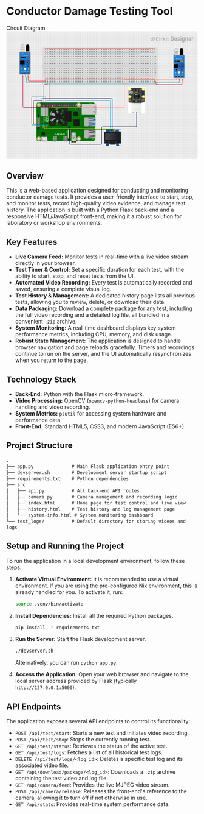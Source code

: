 # Conductor Damage Testing Tool

Circuit Diagram
![circuit](/circuit_image.png)

## Overview

This is a web-based application designed for conducting and monitoring conductor damage tests. It provides a user-friendly interface to start, stop, and monitor tests, record high-quality video evidence, and manage test history. The application is built with a Python Flask back-end and a responsive HTML/JavaScript front-end, making it a robust solution for laboratory or workshop environments.

## Key Features

- **Live Camera Feed:** Monitor tests in real-time with a live video stream directly in your browser.
- **Test Timer & Control:** Set a specific duration for each test, with the ability to start, stop, and reset tests from the UI.
- **Automated Video Recording:** Every test is automatically recorded and saved, ensuring a complete visual log.
- **Test History & Management:** A dedicated history page lists all previous tests, allowing you to review, delete, or download their data.
- **Data Packaging:** Download a complete package for any test, including the full video recording and a detailed log file, all bundled in a convenient `.zip` archive.
- **System Monitoring:** A real-time dashboard displays key system performance metrics, including CPU, memory, and disk usage.
- **Robust State Management:** The application is designed to handle browser navigation and page reloads gracefully. Timers and recordings continue to run on the server, and the UI automatically resynchronizes when you return to the page.

## Technology Stack

- **Back-End:** Python with the Flask micro-framework.
- **Video Processing:** OpenCV (`opencv-python-headless`) for camera handling and video recording.
- **System Metrics:** `psutil` for accessing system hardware and performance data.
- **Front-End:** Standard HTML5, CSS3, and modern JavaScript (ES6+).

## Project Structure

```
.
├── app.py              # Main Flask application entry point
├── devserver.sh        # Development server startup script
├── requirements.txt    # Python dependencies
├── src
│   ├── api.py          # All back-end API routes
│   ├── camera.py       # Camera management and recording logic
│   ├── index.html      # Home page for test control and live view
│   ├── history.html    # Test history and log management page
│   └── system-info.html # System monitoring dashboard
└── test_logs/          # Default directory for storing videos and logs
```

## Setup and Running the Project

To run the application in a local development environment, follow these steps:

1.  **Activate Virtual Environment:** It is recommended to use a virtual environment. If you are using the pre-configured Nix environment, this is already handled for you. To activate it, run:
    ```bash
    source .venv/bin/activate
    ```

2.  **Install Dependencies:** Install all the required Python packages.
    ```bash
    pip install -r requirements.txt
    ```

3.  **Run the Server:** Start the Flask development server.
    ```bash
    ./devserver.sh
    ```
    Alternatively, you can run `python app.py`.

4.  **Access the Application:** Open your web browser and navigate to the local server address provided by Flask (typically `http://127.0.0.1:5000`).

## API Endpoints

The application exposes several API endpoints to control its functionality:

- `POST /api/test/start`: Starts a new test and initiates video recording.
- `POST /api/test/stop`: Stops the currently running test.
- `GET /api/test/status`: Retrieves the status of the active test.
- `GET /api/test/logs`: Fetches a list of all historical test logs.
- `DELETE /api/test/logs/<log_id>`: Deletes a specific test log and its associated video file.
- `GET /api/download/package/<log_id>`: Downloads a `.zip` archive containing the test video and log file.
- `GET /api/camera/feed`: Provides the live MJPEG video stream.
- `POST /api/camera/release`: Releases the front-end's reference to the camera, allowing it to turn off if not otherwise in use.
- `GET /api/stats`: Provides real-time system performance data.
